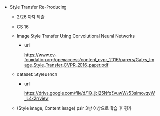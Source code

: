- Style Transfer Re-Producing
    - 2/26 까지 제출
    - CS 16
    - Image Style Transfer Using Convolutional Neural Networks
        - url
            
            https://www.cv-foundation.org/openaccess/content_cvpr_2016/papers/Gatys_Image_Style_Transfer_CVPR_2016_paper.pdf
            
    - dataset: StyleBench
        - url
            
            https://drive.google.com/file/d/1Q_jbI25NfqZvuwWv53slmovqyW_L4k2r/view
            
    - (Style image, Content image) pair 3쌍 이상으로 학습 후 평가
